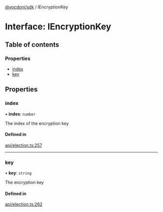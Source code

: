 [@vocdoni/sdk](/sdk) / IEncryptionKey

# Interface: IEncryptionKey

## Table of contents

### Properties

- [index](IEncryptionKey#index)
- [key](IEncryptionKey#key)

## Properties

### index

• **index**: `number`

The index of the encryption key

#### Defined in

[api/election.ts:257](https://github.com/vocdoni/vocdoni-sdk/blob/ee6390524b82e6ef535da03c0e3bb826e450e622/src/api/election.ts#L257)

___

### key

• **key**: `string`

The encryption key

#### Defined in

[api/election.ts:262](https://github.com/vocdoni/vocdoni-sdk/blob/ee6390524b82e6ef535da03c0e3bb826e450e622/src/api/election.ts#L262)

